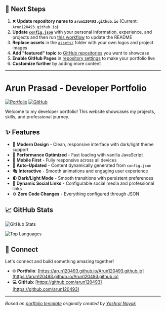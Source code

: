 ## 🚀 Next Steps

1. ❌ **Update repository name to `arun120493.github.io`** (Current: `Arun120493.github.io`)
2. **Update [`config.json`](https://github.com/arun120493/Arun120493.github.io/blob/main/config.json)** with your personal information, experience, and projects and then run [this workflow](https://github.com/arun120493/Arun120493.github.io/actions/workflows/update-readme.yml) to update the README
3. **Replace assets** in the [`assets/`](https://github.com/arun120493/Arun120493.github.io/tree/main/assets/) folder with your own logos and project images
4. **Add "featured" topic** to [GitHub repositories](https://github.com/arun120493?tab=repositories) you want to showcase
5. **Enable GitHub Pages** in [repository settings](https://github.com/arun120493/Arun120493.github.io/settings/pages) to make your portfolio live
6. **Customize further** by adding more content

---

# Arun Prasad - Developer Portfolio

<div align="left">
  
[![Portfolio](https://img.shields.io/badge/🌐_Visit_Portfolio-Live-brightgreen?style=for-the-badge)](https://arun120493.github.io/Arun120493.github.io)
[![GitHub](https://img.shields.io/badge/GitHub-Profile-181717?style=for-the-badge&logo=github)](https://github.com/arun120493)

</div>

Welcome to my developer portfolio! This website showcases my projects, skills, and professional journey.

## ✨ Features

- 🎨 **Modern Design** - Clean, responsive interface with dark/light theme support
- 🚀 **Performance Optimized** - Fast loading with vanilla JavaScript
- 📱 **Mobile First** - Fully responsive across all devices
- 🔄 **Auto-Updated** - Content dynamically generated from `config.json`
- 🎭 **Interactive** - Smooth animations and engaging user experience
- 🌓 **Dark/Light Mode** - Smooth transitions with persistent preferences
- 🔗 **Dynamic Social Links** - Configurable social media and professional links
- ⚙️ **Zero Code Changes** - Everything configured through JSON

## 📈 GitHub Stats

<div align="left">

![GitHub Stats](https://github-readme-stats.vercel.app/api?username=arun120493&theme=dark&hide_border=true&include_all_commits=true&count_private=true)

![Top Languages](https://github-readme-stats.vercel.app/api/top-langs/?username=arun120493&theme=dark&hide_border=true&include_all_commits=true&count_private=true&layout=compact)

</div>

## 🤝 Connect

Let's connect and build something amazing together!

- 🌐 **Portfolio**: [https://arun120493.github.io/Arun120493.github.io](https://arun120493.github.io/Arun120493.github.io)
- 💻 **GitHub**: [https://github.com/arun120493](https://github.com/arun120493)

---

*Based on [portfolio template](https://github.com/yashrajnayak/developer-portfolio) originally created by [Yashraj Nayak](https://github.com/yashrajnayak)*